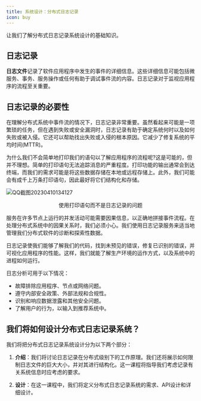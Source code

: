 ```yaml
---
title: 系统设计：分布式日志记录
icon: buy
---
```



让我们了解分布式日志记录系统设计的基础知识。

## 日志记录

**日志文件**记录了软件应用程序中发生的事件的详细信息。这些详细信息可能包括微服务、事务、服务操作或任何有助于调试事件流的内容。日志记录对于监视应用程序的流程至关重要。

## 日志记录的必要性

在理解分布式系统中事件流的情况下，日志记录非常重要。虽然看起来可能是一项繁琐的任务，但在遇到失败或安全漏洞时，日志记录有助于确定系统何时以及如何失败或被入侵。它还可以帮助找出失败或入侵的根本原因。它减少了修复系统的平均时间(MTTR)。

为什么我们不会简单地打印我们的语句以了解应用程序的流程呢?这是可能的，但并不理想。简单的打印语句无法追踪消息的严重程度。打印功能的输出通常会到达终端，而我们的需求可能是将这些数据存储在本地或远程存储上。此外，我们可能会有成千上万条打印语句，因此最好将它们结构化和存储。

![QQ截图20230410134127](/img/22-Distributed%20Logging/QQ%E6%88%AA%E5%9B%BE20230410134127.png)

<center>使用打印语句而不是日志记录的问题</center>

服务在许多节点上运行的并发活动可能需要因果信息，以正确地拼接事件流程。在处理分布式系统中的因果关系时，我们必须小心。我们使用日志记录服务来适当地管理我们分布式软件的诊断和探索性数据。

日志记录使我们能够了解我们的代码，找到未预见的错误，修复已识别的错误，并可视化应用程序的性能。这样，我们就能了解生产环境的运作方式，以及系统中的进程如何运行。

日志分析可用于以下情况：

- 故障排除应用程序、节点或网络问题。
- 遵守内部安全政策、外部法规和合规性。
- 识别和响应数据泄露和其他安全问题。
- 了解用户的行为，以输入到推荐系统中。

## 我们将如何设计分布式日志记录系统？

我们将把分布式日志记录系统设计分为以下两个部分：

1. **介绍**：我们将讨论日志记录在分布式级别下的工作原理。我们还将展示如何限制日志文件的巨大大小，并对其进行结构化。这一课程将指导我们考虑记录有关系统信息时应考虑的要求。

2. **设计**：在这一课程中，我们将定义分布式日志记录系统的需求、API设计和详细设计。